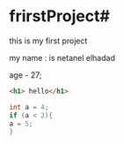 # frirstProject#
this is my first project

my name : is netanel elhadad

age - 27;

```html
<h1> hello</h1>
```

```java
int a = 4;
if (a < 2){
a = 5;
}
```
